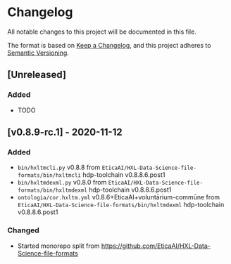 # Changelog

All notable changes to this project will be documented in this file.

The format is based on [Keep a Changelog](https://keepachangelog.com/en/1.0.0/),
and this project adheres to [Semantic Versioning](https://semver.org/spec/v2.0.0.html).

## [Unreleased]
### Added
- TODO

## [v0.8.9-rc.1] - 2020-11-12

### Added
- `bin/hxltmcli.py` v0.8.8 from `EticaAI/HXL-Data-Science-file-formats/bin/hxltmcli` hdp-toolchain v0.8.8.6.post1
- `bin/hxltmdexml.py` v0.8.0 from `EticaAI/HXL-Data-Science-file-formats/bin/hxltmdexml` hdp-toolchain v0.8.8.6.post1
- `ontologia/cor.hxltm.yml` v0.8.6+EticaAI+voluntārium-commūne from `EticaAI/HXL-Data-Science-file-formats/bin/hxltmdexml` hdp-toolchain v0.8.8.6.post1

### Changed
- Started monorepo split from <https://github.com/EticaAI/HXL-Data-Science-file-formats>
